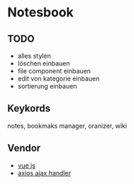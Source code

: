 # Notesbook

## TODO

- alles stylen
- löschen einbauen
- file component einbauen
- edit von kategorie einbauen
- sortierung einbauen

## Keykords

notes, bookmaks manager, oranizer, wiki

## Vendor

- [vue js](https://vuejs.org/)
- [axios ajax handler](https://github.com/axios/axios)
